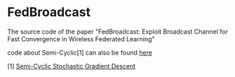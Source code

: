 # FedBroadcast
The source code of the paper "FedBroadcast: Exploit Broadcast Channel for Fast Convergence in Wireless Federated Learning"

code about Semi-Cyclic[1] can also be found [here](https://github.com/google-research/federated/tree/master/semi_cyclic_sgd)



[1] [Semi-Cyclic Stochastic Gradient Descent](https://proceedings.mlr.press/v97/eichner19a.html)
